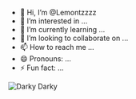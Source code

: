 - 👋 Hi, I’m @Lemontzzzz
- 👀 I’m interested in ...
- 🌱 I’m currently learning ...
- 💞️ I’m looking to collaborate on ...
- 📫 How to reach me ...
- 😄 Pronouns: ...
- ⚡ Fun fact: ...

<!---
Lemontzzzz/Lemontzzzz is a ✨ special ✨ repository because its `README.md` (this file) appears on your GitHub profile.
You can click the Preview link to take a look at your changes.
--->


<picture>
 <source media="(prefers-color-scheme: dark)" srcset="https://static.vecteezy.com/system/resources/thumbnails/005/732/461/small_2x/night-time-scene-with-bright-full-moon-at-lake-vector.jpg">
 <source media="(prefers-color-scheme: light)" srcset="https://images.unsplash.com/photo-1507525428034-b723cf961d3e?fm=jpg&q=60&w=3000&ixlib=rb-4.0.3&ixid=M3wxMjA3fDB8MHxzZWFyY2h8Mnx8dGhlJTIwYmVhY2glMkMlMjBib25haXJlJTJDJTIwY2FyaWJpc2NoJTIwbmVkZXJsYW5kfGVufDB8fDB8fHww">
 <img alt="Darky Darky" src="https://static.vecteezy.com/system/resources/thumbnails/005/732/461/small_2x/night-time-scene-with-bright-full-moon-at-lake-vector.jpg">
</picture>

